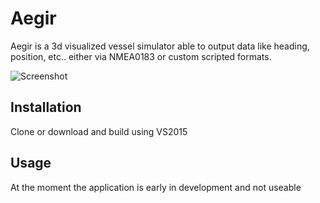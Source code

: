 # Aegir
Aegir is a 3d visualized vessel simulator able to output data like heading, position, etc.. either via NMEA0183 or custom scripted formats.

![Screenshot](http://i.imgur.com/I3CrA24.png)

## Installation

Clone or download and build using VS2015

## Usage

At the moment the application is early in development and not useable
